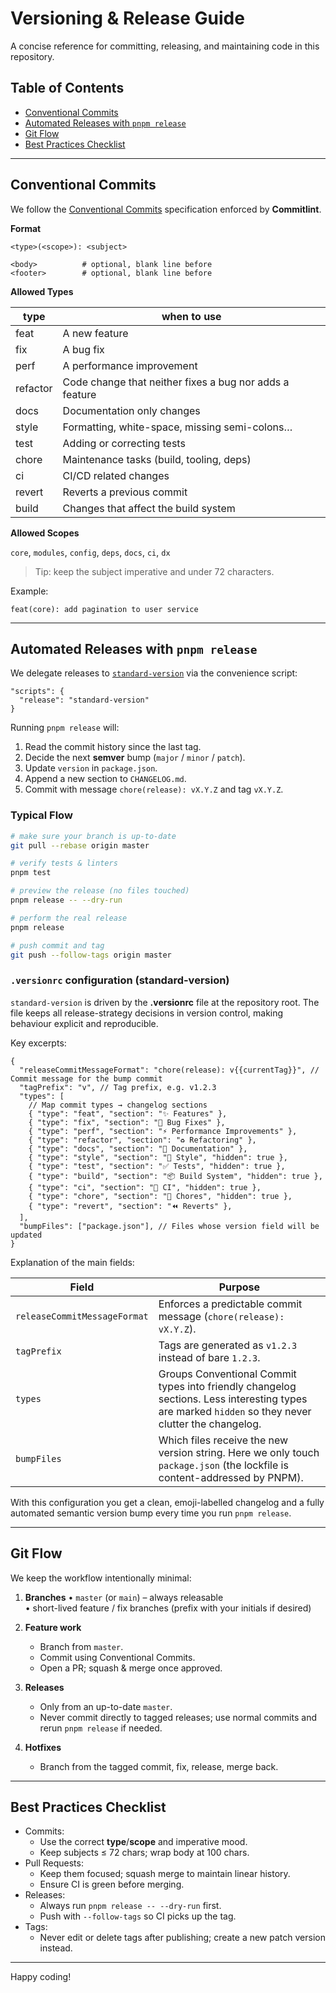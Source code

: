 # Versioning & Release Guide

A concise reference for committing, releasing, and maintaining code in this repository.

## Table of Contents

- [Conventional Commits](#conventional-commits)
- [Automated Releases with `pnpm release`](#automated-releases-with-pnpm-release)
- [Git Flow](#git-flow)
- [Best Practices Checklist](#best-practices-checklist)

---

## Conventional Commits

We follow the [Conventional Commits](https://www.conventionalcommits.org/) specification enforced by **Commitlint**.

**Format**

```
<type>(<scope>): <subject>

<body>          # optional, blank line before
<footer>        # optional, blank line before
```

**Allowed Types**

| type     | when to use                                             |
| -------- | ------------------------------------------------------- |
| feat     | A new feature                                           |
| fix      | A bug fix                                               |
| perf     | A performance improvement                               |
| refactor | Code change that neither fixes a bug nor adds a feature |
| docs     | Documentation only changes                              |
| style    | Formatting, white-space, missing semi-colons…           |
| test     | Adding or correcting tests                              |
| chore    | Maintenance tasks (build, tooling, deps)                |
| ci       | CI/CD related changes                                   |
| revert   | Reverts a previous commit                               |
| build    | Changes that affect the build system                    |

**Allowed Scopes**

`core`, `modules`, `config`, `deps`, `docs`, `ci`, `dx`

> Tip: keep the subject imperative and under 72 characters.

Example:

```
feat(core): add pagination to user service
```

---

## Automated Releases with `pnpm release`

We delegate releases to [`standard-version`](https://github.com/conventional-changelog/standard-version) via the convenience script:

```jsonc
"scripts": {
  "release": "standard-version"
}
```

Running `pnpm release` will:

1. Read the commit history since the last tag.
2. Decide the next **semver** bump (`major` / `minor` / `patch`).
3. Update `version` in `package.json`.
4. Append a new section to `CHANGELOG.md`.
5. Commit with message `chore(release): vX.Y.Z` and tag `vX.Y.Z`.

### Typical Flow

```bash
# make sure your branch is up-to-date
git pull --rebase origin master

# verify tests & linters
pnpm test

# preview the release (no files touched)
pnpm release -- --dry-run

# perform the real release
pnpm release

# push commit and tag
git push --follow-tags origin master
```

### `.versionrc` configuration (standard-version)

`standard-version` is driven by the **.versionrc** file at the repository root. The file keeps all release-strategy decisions in version control, making behaviour explicit and reproducible.

Key excerpts:

```jsonc
{
  "releaseCommitMessageFormat": "chore(release): v{{currentTag}}", // Commit message for the bump commit
  "tagPrefix": "v", // Tag prefix, e.g. v1.2.3
  "types": [
    // Map commit types → changelog sections
    { "type": "feat", "section": "✨ Features" },
    { "type": "fix", "section": "🐛 Bug Fixes" },
    { "type": "perf", "section": "⚡ Performance Improvements" },
    { "type": "refactor", "section": "♻️ Refactoring" },
    { "type": "docs", "section": "📝 Documentation" },
    { "type": "style", "section": "💄 Style", "hidden": true },
    { "type": "test", "section": "✅ Tests", "hidden": true },
    { "type": "build", "section": "📦 Build System", "hidden": true },
    { "type": "ci", "section": "🔧 CI", "hidden": true },
    { "type": "chore", "section": "🔨 Chores", "hidden": true },
    { "type": "revert", "section": "⏪ Reverts" },
  ],
  "bumpFiles": ["package.json"], // Files whose version field will be updated
}
```

Explanation of the main fields:

| Field                        | Purpose                                                                                                                                            |
| ---------------------------- | -------------------------------------------------------------------------------------------------------------------------------------------------- |
| `releaseCommitMessageFormat` | Enforces a predictable commit message (`chore(release): vX.Y.Z`).                                                                                  |
| `tagPrefix`                  | Tags are generated as `v1.2.3` instead of bare `1.2.3`.                                                                                            |
| `types`                      | Groups Conventional Commit types into friendly changelog sections. Less interesting types are marked `hidden` so they never clutter the changelog. |
| `bumpFiles`                  | Which files receive the new version string. Here we only touch `package.json` (the lockfile is content-addressed by PNPM).                         |

With this configuration you get a clean, emoji-labelled changelog and a fully automated semantic version bump every time you run `pnpm release`.

---

## Git Flow

We keep the workflow intentionally minimal:

1. **Branches**
   • `master` (or `main`) – always releasable  
   • short-lived feature / fix branches (prefix with your initials if desired)

2. **Feature work**
   - Branch from `master`.
   - Commit using Conventional Commits.
   - Open a PR; squash & merge once approved.

3. **Releases**
   - Only from an up-to-date `master`.
   - Never commit directly to tagged releases; use normal commits and rerun `pnpm release` if needed.

4. **Hotfixes**
   - Branch from the tagged commit, fix, release, merge back.

---

## Best Practices Checklist

- Commits:
  - Use the correct **type**/**scope** and imperative mood.
  - Keep subjects ≤ 72 chars; wrap body at 100 chars.
- Pull Requests:
  - Keep them focused; squash merge to maintain linear history.
  - Ensure CI is green before merging.
- Releases:
  - Always run `pnpm release -- --dry-run` first.
  - Push with `--follow-tags` so CI picks up the tag.
- Tags:
  - Never edit or delete tags after publishing; create a new patch version instead.

---

Happy coding!
